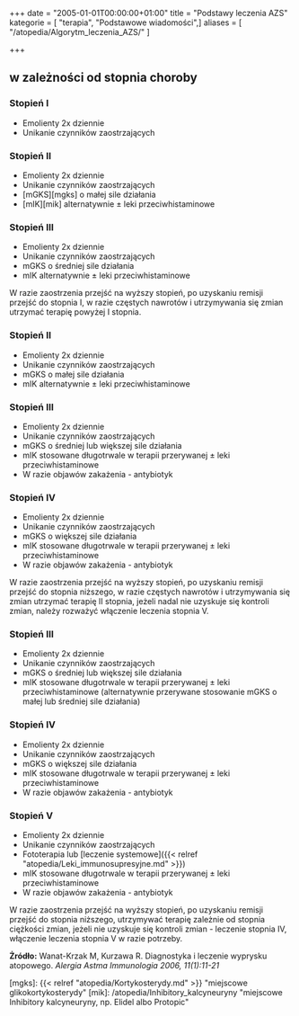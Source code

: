 +++
date = "2005-01-01T00:00:00+01:00"
title = "Podstawy leczenia AZS"
kategorie = [ "terapia", "Podstawowe wiadomości",]
aliases = [ "/atopedia/Algorytm_leczenia_AZS/" ]

+++

## w zależności od stopnia choroby

### Stopień I

-   Emolienty 2x dziennie
-   Unikanie czynników zaostrzających

### Stopień II

- Emolienty 2x dziennie
- Unikanie czynników zaostrzających
- [mGKS][mgks] o małej sile działania
- [mIK][mik] alternatywnie ± leki przeciwhistaminowe

### Stopień III

- Emolienty 2x dziennie
- Unikanie czynników zaostrzających
- mGKS o średniej sile działania
- mIK alternatywnie ± leki przeciwhistaminowe


W razie zaostrzenia przejść na wyższy stopień, po uzyskaniu remisji przejść do
stopnia I, w razie częstych nawrotów i utrzymywania się zmian utrzymać terapię
powyżej I stopnia.


### Stopień II

- Emolienty 2x dziennie
- Unikanie czynników zaostrzających
- mGKS o małej sile działania
- mIK alternatywnie ± leki przeciwhistaminowe

### Stopień III

- Emolienty 2x dziennie
- Unikanie czynników zaostrzających
- mGKS o średniej lub większej sile działania
- mIK stosowane długotrwale w terapii przerywanej ± leki przeciwhistaminowe
- W razie objawów zakażenia - antybiotyk

### Stopień IV

- Emolienty 2x dziennie
- Unikanie czynników zaostrzających
- mGKS o większej sile działania
- mIK stosowane długotrwale w terapii przerywanej ± leki przeciwhistaminowe
- W razie objawów zakażenia - antybiotyk

W razie zaostrzenia przejść na wyższy stopień, po uzyskaniu remisji przejść do stopnia niższego, w razie częstych nawrotów i utrzymywania się zmian utrzymać terapię II stopnia, jeżeli nadal nie uzyskuje się kontroli zmian, należy rozważyć włączenie leczenia stopnia V.

### Stopień III

- Emolienty 2x dziennie
- Unikanie czynników zaostrzających
- mGKS o średniej lub większej sile działania
- mIK stosowane długotrwale w terapii przerywanej ± leki przeciwhistaminowe (alternatywnie przerywane stosowanie mGKS o małej lub średniej sile działania)

### Stopień IV

- Emolienty 2x dziennie
- Unikanie czynników zaostrzających
- mGKS o większej sile działania
- mIK stosowane długotrwale w terapii przerywanej ± leki przeciwhistaminowe
- W razie objawów zakażenia - antybiotyk

### Stopień V

- Emolienty 2x dziennie
- Unikanie czynników zaostrzających
- Fototerapia lub [leczenie systemowe]({{< relref "atopedia/Leki_immunosupresyjne.md" >}})
- mIK stosowane długotrwale w terapii przerywanej ± leki przeciwhistaminowe
- W razie objawów zakażenia - antybiotyk

W razie zaostrzenia przejść na wyższy stopień, po uzyskaniu remisji przejść do
stopnia niższego, utrzymywać terapię zależnie od stopnia ciężkości zmian, jeżeli
nie uzyskuje się kontroli zmian - leczenie stopnia IV, włączenie leczenia
stopnia V w razie potrzeby.


**Żródło:** Wanat-Krzak M, Kurzawa R. Diagnostyka i leczenie wyprysku atopowego.
*Alergia Astma Immunologia 2006, 11(1):11-21*

[mgks]: {{< relref "atopedia/Kortykosterydy.md" >}} "miejscowe glikokortykosterydy"
[mik]: /atopedia/Inhibitory_kalcyneuryny "miejscowe Inhibitory kalcyneuryny, np. Elidel albo Protopic"

